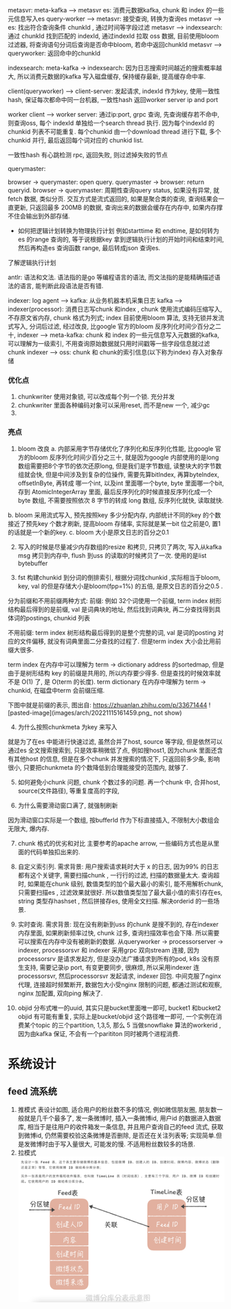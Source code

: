 metasvr: 
 meta-kafka --> metasvr es: 消费元数据kafka, chunk 和 index 的一些元信息写入es
 query-worker --> metasvr: 接受查询, 转换为查询es 
 metasvr --> es: 找出符合查询条件 chunkId , 通过时间等字段过滤
 metasvr --> indexsearch: 通过 chunkId 找到匹配的 indexId, 通过indexId 拉取 oss 数据, 目前使用bloom 过滤器, 将查询语句分词后查询是否命中bloom, 若命中返回chunkId
 metasvr --> queryworker: 返回命中的chunkId

indexsearch:
meta-kafka -> indexsearch: 因为日志搜索时间越近的搜索概率越大, 所以消费元数据的kafka 写入磁盘缓存, 保持缓存最新, 提高缓存命中率. 

client(queryworker) --> client-server: 发起请求, indexId 作为key, 使用一致性hash, 保证每次都命中同一台机器, 一致性hash 返回worker server ip and port

worker client --> worker server: 通过ip:port, grpc 查询, 先查询缓存若不命中, 则查询oss, 每个 indexId 单独给一个search thread 执行. 因为每个indexId 的chunkid 列表不可能重复. 每个chunkid 由一个download thread 进行下载, 多个chunkid 并行, 最后返回每个词对应的 chunkid list.

一致性hash 有心跳检测 rpc, 返回失败, 则过滤掉失败的节点


querymaster:

browser -> querymaster: open query. 
querymaster -> browser: return queryid.
browser -> querymaster: 周期性查询query status, 如果没有异常, 就fetch 数据, 类似分页. 交互方式是流式返回的, 如果是聚合类的查询, 查询结果会一直更新, 只返回最多 200MB 的数据, 查询出来的数据会缓存在内存中, 如果内存撑不住会输出到外部存储. 

* 如何把逻辑计划转换为物理执行计划
例如starttime 和 endtime, 是如何转为es 的range 查询的, 等于说根据key 拿到逻辑执行计划的开始时间和结束时间, 然后再构造es 查询函数 range, 最后转成json 查询es.

了解逻辑执行计划

antlr:
语法和文法. 语法指的是go 等编程语言的语法, 而文法指的是能精确描述语法的语言, 能判断此段语法是否有错. 

indexer:
log agent --> kafka: 从业务机器本机采集日志
kafka --> indexer(processor): 消费日志写chunk 和index , chunk 使用流式编码压缩写入, 不存原文省内存, chunk 格式为列式; index 目前使用bloom 算法, 支持无锁并发流式写入, 分词后过滤, 经过改良, 比google 官方的bloom 反序列化时间少百分之二十, 
indexer --> meta-kafka: chunk 和 index 的一些元信息写入元数据的kafka, 可以理解为一级索引, 不用查询原始数据就只用时间戳等一些字段信息就过滤chunk
indexer --> oss: chunk 和 chunk的索引信息(以下称为index) 存入对象存储

### 优化点
1. chunkwriter 使用对象锁, 可以改成每个列一个锁. 充分并发
2. chunkwriter 里面各种编码对象可以采用reset, 而不是new 一个, 减少gc
3. 

### 亮点
1. bloom 改良
  a. 内部采用字节存储优化了序列化和反序列化性能, 比google 官方的bloom 反序列化时间少百分之三十, 就是因为google 内部使用的是long 数组需要把8个字节的依次还原long, 但是我们是字节数组, 读整块大的字节数组就会快, 但是中间涉及到复杂的位操作, 需要先算bitIndex, 再算byteIndex, offsetInByte, 再转成 哪一个int, 以及int 里面哪一个byte, byte 里面哪一个bit, 存到 AtomicIntegerArray 里面, 最后反序列化的时候直接反序列化成一个byte 数组, 不需要按照依次 8 字节的转成 long 数组, 反序列化就快, 读取就快. 

  b. bloom 采用流式写入, 预先按照key 多少分配内存, 内部统计不同的key 的个数接近了预先key 个数才刷新, 提高bloom 存储率, 实际就是某一bit 位之前是0, 置1 的话就是一个新的key. 
  c. bloom 大小是原文日志的百分之0.1

2. 写入的时候是尽量减少内存数组的resize 和拷贝, 只拷贝了两次, 写入从kafka msg 拷贝到内存中, flush 到uss 的读取的时候拷贝了一次. 使用的是list bytebuffer

3. fst 构建chunkid 到分词的倒排索引, 根据分词找chunkid ,实际相当于bloom, key, val 的但是存储大小是bloom(fpp=1%) 的五倍, 是原文日志的百分之0.5 . 

分为前缀和不用前缀两种方式: 
前缀: 
例如 32个词使用一个前缀, term index 树形结构最后得到的是前缀, val 是词典块的地址, 然后找到词典块, 再二分查找得到具体词的postings, chunkid 列表

不用前缀: term index 树形结构最后得到的是整个完整的词, val 是词的posting 对应的文件偏移, 就没有词典里面二分查找的过程了. 但是term index 大小会比用前缀大很多. 

term index 在内存中可以理解为 term -> dictionary address 的sortedmap, 但是由于是树形结构 key 的前缀是共用的, 所以内存要少得多. 但是查找的时候效率就不是 O(1) 了, 是 O(term 的长度). 
term dictionary 在内存中理解为 term -> chunkid, 在磁盘中term 会前缀压缩. 

下图中就是前缀的表示, 图出自: https://zhuanlan.zhihu.com/p/33671444
![pasted-image](images/arch/20221115161459.png_ not show)


4. 为什么按照chunkmeta 为key 来写入

就是为了在es 中能进行快速过滤, 虽然合并了host, source 等字段, 但是依然可以通过es 全文搜索搜索到, 只是效率稍微低了点, 例如搜host1, 因为chunk 里面还含有其他host 的信息, 但是在多个chunk 并发搜索的情况下, 只返回前多少条, 影响很小, 只要把chunkmeta 的个数降低到合理能接受的范围内, 就够了. 

5. 如何避免小chunk 问题, chunk 个数过多的问题. 
再一个chunk 中, 合并host, source(文件路径), 等重复度高的字段, 

6. 为什么需要滑动窗口满了, 就强制刷新

因为滑动窗口实际是一个数组, 按bufferId 作为下标直接插入, 不限制大小数组会无限大, 爆内存.

7. chunk 格式的优劣和对比
主要参考的apache arrow, 一些编码方式也是从里面的代码单独扣出来的. 

8. 自定义索引列. 
需求背景: 用户搜索请求耗时大于 x 的日志, 因为99% 的日志都有这个关键字, 需要扫描chunk , 一行行的过滤, 扫描的数据量太大. 查询超时, 如果能在chunk 级别, 数值类型的加个最大最小的索引, 能不用解析chunk, 只需要扫描es , 过滤效果就很好. 
所以数值类型加了最大最小值的索引存在es, string 类型存hashset , 然后拼接存es, 使用全文扫描. 解决orderid 的一些场景. 

9. 实时查询. 
需求背景: 现在没有刷新到uss 的chunk 是搜不到的, 存在indexer 内存里面, 如果刷新频率过快, chunk 过多, 查询扫描效率也会下降. 所以需要可以搜索在内存中没有被刷新的数据. 从queryworker -> processorserver -> indexer, processorsvr 和
indexer 采用grpc 双向stream 连接, 因为processorsrv 是请求发起方, 但是没办法广播请求到所有的pod, k8s 没有原生支持, 需要记录ip port, 有变更要同步, 很麻烦, 所以采用indexer 连processorsvr, 然后processorsvr 发起请求, indexer 回包. 
中间克服了nginx 代理, 连接超时频繁断开, 数据包大小受nginx 限制的问题, 都通过测试和观察, nginx 加配置, 双向ping 解决了. 

10. objid 分布式唯一的uuid, 其实只是bucket里面唯一即可, bucket1 和bucket2 objid 有可能有重复, 实际上是bucket/objid 这个路径唯一即可, 一个实例在消费某个topic 的三个partition, 1,3,5, 那么 5 当做snowflake 算法的workerid , 因为由kafka 保证, 不会有一个parititon 同时被两个进程消费. 



# 系统设计
## feed 流系统
1. 推模式
表设计如图, 适合用户的粉丝数不多的情况, 例如微信朋友圈, 朋友数一般就是几千个最多了, 发一条微博时, 插入一条微博id, 用户id 的数据进入数据库, 相当于是往用户的收件箱发一条信息, 
并且用户查询自己的feed 流式, 获取到微博id, 仍然需要校验这条微博是否删除, 是否还在关注列表等;
实现简单.但是发微博时由于写入量很大, 可能发的慢. 不适用粉丝数较多的场景. 
2. 拉模式
![pasted-image](images/arch/20221121000608.png)